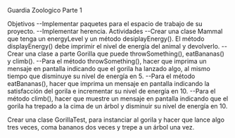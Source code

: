 Guardia Zoologico Parte 1

Objetivos
--Implementar paquetes para el espacio de trabajo de su proyecto.
--Implementar herencia.
Actividades
--Crear una clase Mammal que tenga un energyLevel y un  método desiplayEnergy(). El método displayEnergy() debe imprimir el nivel de energía del animal y devolverlo.
--Crear una clase a parte Gorilla que puede throwSomething(), eatBananas() y climb().
--Para el método throwSomething(), hacer que imprima un mensaje en pantalla indicando que el gorila ha lanzado algo, al mismo tiempo que disminuye su nivel de energía en 5.
--Para el método eatBananas(), hacer que imprima un mensaje en pantalla indicando la satisfacción del gorila e incrementar su nivel de energía en 10.
--Para el método climb(), hacer que muestre un mensaje en pantalla indicando que el gorila ha trepado a la cima de un árbol y disminuir su nivel de energía en 10.

Crear una clase GorillaTest, para instanciar al gorila y hacer que lance algo tres veces, coma bananos dos veces y trepe a un árbol una vez.